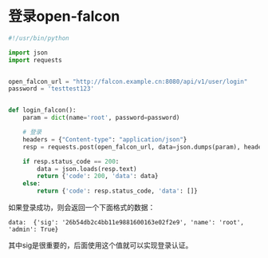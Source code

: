 # 登录open-falcon

```python
#!/usr/bin/python

import json
import requests


open_falcon_url = "http://falcon.example.cn:8080/api/v1/user/login"
password = 'testtest123'


def login_falcon():
    param = dict(name='root', password=password)

    # 登录
    headers = {"Content-type": "application/json"}
    resp = requests.post(open_falcon_url, data=json.dumps(param), headers=headers)

    if resp.status_code == 200:
        data = json.loads(resp.text)
        return {'code': 200, 'data': data}
    else:
        return {'code': resp.status_code, 'data': []}

```

如果登录成功，则会返回一个下面格式的数据：

```data:  {'sig': '26b54db2c4bb11e9881600163e02f2e9', 'name': 'root', 'admin': True}```

其中sig是很重要的，后面使用这个值就可以实现登录认证。